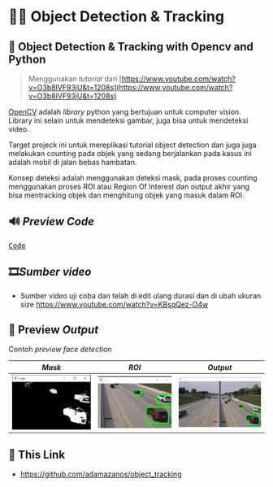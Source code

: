 
#  🕵️‍♂️ Object Detection & Tracking
## 🎥 Object Detection & Tracking with Opencv and Python


> Menggunakan *tutorial* dari
> [https://www.youtube.com/watch?v=O3b8lVF93jU&t=1208s](https://www.youtube.com/watch?v=O3b8lVF93jU&t=1208s)

[OpenCV](https://opencv.org/ ) adalah *library* python yang bertujuan untuk computer vision. Library ini selain untuk  mendeteksi gambar, juga bisa untuk mendeteksi video.

Target projeck ini untuk mereplikasi tutorial object detection dan juga juga melakukan counting pada objek yang sedang berjalankan pada kasus ini adalah mobil di jalan bebas  hambatan.

Konsep deteksi adalah menggunakan deteksi mask, pada proses counting menggunakan proses ROI atau Region Of Interest dan output akhir yang bisa mentracking objek dan menghitung objek yang masuk dalam ROI.

## 🔊 *Preview Code*

<kbd> [Code](https://github.com/adamazanos/object_tracking/blob/main/object_tracking_pemula/tracker.py) </kbd>

## 🎞️*Sumber video*

- Sumber video uji coba dan telah di edit ulang durasi dan di ubah ukuran size https://www.youtube.com/watch?v=KBsqQez-O4w


## 🤖 Preview *Output*
Contoh *preview* *face detection*

| *Mask* |*ROI*| *Output* |
|--|--|--|
| <img src="https://raw.githubusercontent.com/adamazanos/object_tracking/main/Prev%20Detection/mask.png" width="500"></img>|  <img src="https://raw.githubusercontent.com/adamazanos/object_tracking/main/Prev%20Detection/roi%20area.png" width="500"></img> | <img src="https://raw.githubusercontent.com/adamazanos/object_tracking/main/Prev%20Detection/Tracking%201.png" width="500"></img> |

## 🔗 This Link

- https://github.com/adamazanos/object_tracking
